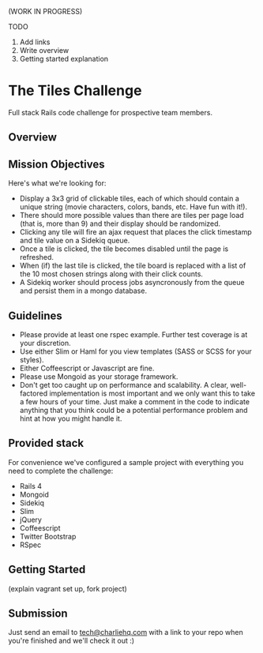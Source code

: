(WORK IN PROGRESS)

TODO
1. Add links
2. Write overview
3. Getting started explanation

# The Tiles Challenge 

Full stack Rails code challenge for prospective team members.

## Overview


## Mission Objectives

Here's what we're looking for:

* Display a 3x3 grid of clickable tiles, each of which should contain a unique string (movie characters, colors, bands, etc. Have fun with it!). 
* There should more possible values than there are tiles per page load (that is, more than 9) and their display should be randomized.
* Clicking any tile will fire an ajax request that places the click timestamp and tile value on a Sidekiq queue.
* Once a tile is clicked, the tile becomes disabled until the page is refreshed.
* When (if) the last tile is clicked, the tile board is replaced with a list of the 10 most chosen strings along with their click counts.
* A Sidekiq worker should process jobs asyncronously from the queue and persist them in a mongo database.


## Guidelines

* Please provide at least one rspec example. Further test coverage is at your discretion.
* Use either Slim or Haml for you view templates (SASS or SCSS for your styles).
* Either Coffeescript or Javascript are fine.
* Please use Mongoid as your storage framework.
* Don't get too caught up on performance and scalability. A clear, well-factored implementation is most important and we only want this to take a few hours of your time. Just make a comment in the code to indicate anything that you think could be a potential performance problem and hint at how you might handle it.

## Provided stack

For convenience we've configured a sample project with everything you need to complete the challenge:

* Rails 4
* Mongoid
* Sidekiq
* Slim
* jQuery
* Coffeescript
* Twitter Bootstrap
* RSpec

## Getting Started

(explain vagrant set up, fork project)

## Submission

Just send an email to tech@charliehq.com with a link to your repo when you're finished and we'll check it out :)